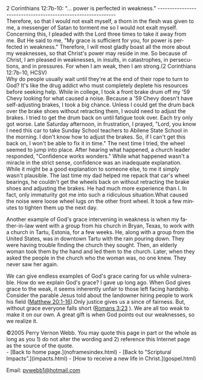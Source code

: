  <head> <title>(PVW) 2 Corinthians 12:7b-10: "... power is perfected in weakness."</title> <meta content="IE=9" http-equiv="X-UA-Compatible"></meta> <link href="css/page_style.css" rel="stylesheet" type="text/css"></link> </head><body lang="EN-US"><div class="page_style"> 2 Corinthians 12:7b-10: "... power is perfected in weakness."
-------------------------------------------------------------

<div class="p">Therefore, so that I would not exalt myself, a thorn in the flesh was given to me, a messenger of Satan to torment me so I would not exalt myself. Concerning this, I pleaded with the Lord three times to take it away from me. But He said to me, "My grace is sufficient for you, for power is perfected in weakness." Therefore, I will most gladly boast all the more about my weaknesses, so that Christ's power may reside in me. So because of Christ, I am pleased in weaknesses, in insults, in catastrophes, in persecutions, and in pressures. For when I am weak, then I am strong.(2 Corinthians 12:7b-10, HCSV)

</div>Why do people usually wait until they're at the end of their rope to turn to God? It's like the drug addict who must completely deplete his resources before seeking help. While in college, I took a front brake drum off my '59 Chevy looking for what caused a noise. Because a '59 Chevy doesn't have self-adjusting brakes, I took a big chance. Unless I could get the drum back over the brake shoes without retracting them, I would need to adjust the brakes. I tried to get the drum back on until fatigue took over. Each try only got worse. Late Saturday afternoon, in frustration, I prayed, "Lord, you know I need this car to take Sunday School teachers to Abilene State School in the morning. I don't know how to adjust the brakes. So, if I can't get this back on, I won't be able to fix it in time." The next time I tried, the wheel seemed to jump into place. After hearing what happened, a church leader responded, "Confidence works wonders." While what happened wasn't a miracle in the strict sense, confidence was an inadequate explanation. While it might be a good explanation to someone else, to me it simply wasn't plausible. The last time my dad helped me repack that car's wheel bearings, he couldn't get the wheels back on without retracting the brake shoes and adjusting the brakes. He had much more experience than I. In fact, only immaturity got me into such a ridiculous situation.What caused the noise were loose wheel lugs on the other front wheel. It took a few minutes to tighten them up the next day.

Another example of God's grace intervening in weakness is when my father-in-law went with a group from his church in Bryan, Texas, to work with a church in Tartu, Estonia, for a few weeks. He, along with a group from the United States, was in downtown Tartu with the rain pouring down. They were having trouble finding the church they sought. Then, an elderly woman took them by the hand and led them to the church. Later, when they asked the people in the church who the woman was, no one knew. They never saw her again.

We can give endless examples of God's grace caring for us while vulnerable. How do we explain God's grace? I gave up long ago. When God gives grace to the weak, it seems inherently unfair to those left facing hardship. Consider the parable Jesus told about the landowner hiring people to work his field ([Matthew 20:1-16](http://www.biblegateway.com/passage/?search=Matthew+20:1-16)).Only justice gives us a since of fairness. But, without grace everyone falls short ([Romans 3:23](http://www.biblegateway.com/passage/?search=Romans+3:23) ). We are all too weak to make it on our own. A great gift is when God points out our weaknesses, so we realize it.

<div class="copy">©2005 Perry Vernon Webb. You may quote this page in part or the whole as long as you
 1) do not alter the wording and
 2) reference this Internet page as the source of the quote.</div> </div>- [Back to home page.](noframesindex.html)
- [Back to "Scriptural Impacts".](impacts.html)
- [How to receive a new life in Christ.](gospel.html)

Email: [pvwebb1@hotmail.com](mailto:pvwebb1@hotmail.com)

